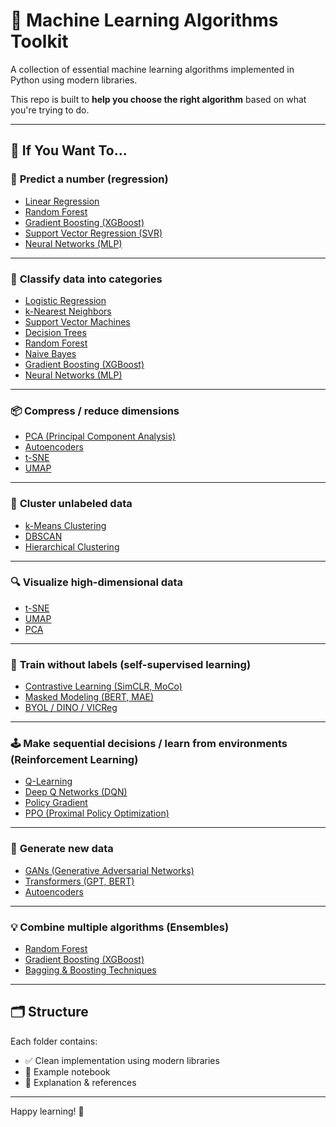 # 🧠 Machine Learning Algorithms Toolkit

A collection of essential machine learning algorithms implemented in Python using modern libraries.  

This repo is built to **help you choose the right algorithm** based on what you're trying to do.

---

## 🤖 If You Want To...

### 🔢 **Predict a number (regression)**
- [Linear Regression](./linear_regression)
- [Random Forest](./random_forest)
- [Gradient Boosting (XGBoost)](./xgboost)
- [Support Vector Regression (SVR)](./svm)
- [Neural Networks (MLP)](./neural_networks)

---

### 🎯 **Classify data into categories**
- [Logistic Regression](./logistic_regression)
- [k-Nearest Neighbors](./knn)
- [Support Vector Machines](./svm)
- [Decision Trees](./decision_tree)
- [Random Forest](./random_forest)
- [Naive Bayes](./naive_bayes)
- [Gradient Boosting (XGBoost)](./xgboost)
- [Neural Networks (MLP)](./neural_networks)

---

### 📦 **Compress / reduce dimensions**
- [PCA (Principal Component Analysis)](./pca)
- [Autoencoders](./autoencoder)
- [t-SNE](./tsne)
- [UMAP](./umap)

---

### 🧭 **Cluster unlabeled data**
- [k-Means Clustering](./kmeans)
- [DBSCAN](./dbscan)
- [Hierarchical Clustering](./hierarchical_clustering)

---

### 🔍 **Visualize high-dimensional data**
- [t-SNE](./tsne)
- [UMAP](./umap)
- [PCA](./pca)

---

### 🤖 **Train without labels (self-supervised learning)**
- [Contrastive Learning (SimCLR, MoCo)](./contrastive_learning)
- [Masked Modeling (BERT, MAE)](./masked_modeling)
- [BYOL / DINO / VICReg](./modern_ssl)

---

### 🕹️ **Make sequential decisions / learn from environments (Reinforcement Learning)**
- [Q-Learning](./q_learning)
- [Deep Q Networks (DQN)](./dqn)
- [Policy Gradient](./policy_gradient)
- [PPO (Proximal Policy Optimization)](./ppo)

---

### 🧬 **Generate new data**
- [GANs (Generative Adversarial Networks)](./gan)
- [Transformers (GPT, BERT)](./transformers)
- [Autoencoders](./autoencoder)

---

### 💡 **Combine multiple algorithms (Ensembles)**
- [Random Forest](./random_forest)
- [Gradient Boosting (XGBoost)](./xgboost)
- [Bagging & Boosting Techniques](./ensemble_methods)

---

## 🗂️ Structure

Each folder contains:
- ✅ Clean implementation using modern libraries
- 📓 Example notebook
- 📄 Explanation & references

---

Happy learning! 🚀
